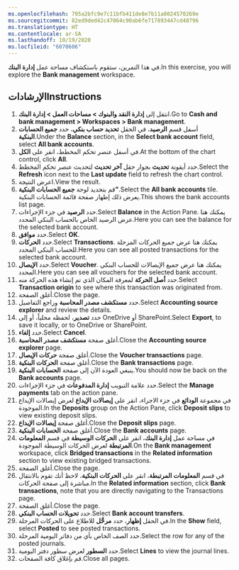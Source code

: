 ```yaml
---
ms.openlocfilehash: 795a2bfc9e7c11bfb411de8e7b11a8024570269e
ms.sourcegitcommit: 82ed9ded42c47064c90ab6fe717893447cd48796
ms.translationtype: HT
ms.contentlocale: ar-SA
ms.lasthandoff: 10/19/2020
ms.locfileid: "6070606"
---
```

<span data-ttu-id="3c287-101">في هذا التمرين، ستقوم باستكشاف مساحة عمل **إدارة البنك**.</span><span class="sxs-lookup"><span data-stu-id="3c287-101">In this exercise, you will explore the **Bank management** workspace.</span></span>

## <a name="instructions"></a><span data-ttu-id="3c287-102">الإرشادات</span><span class="sxs-lookup"><span data-stu-id="3c287-102">Instructions</span></span> 

1.  <span data-ttu-id="3c287-103">انتقل إلى **‏‫إدارة النقد والبنوك‬ > مساحات العمل > إدارة البنك**.</span><span class="sxs-lookup"><span data-stu-id="3c287-103">Go to **Cash and bank management > Workspaces > Bank management**.</span></span>
2.  <span data-ttu-id="3c287-104">أسفل قسم **الرصيد**، في الحقل **تحديد حساب بنكي**، حدد **جميع الحسابات البنكية**.</span><span class="sxs-lookup"><span data-stu-id="3c287-104">Under the **Balance** section, in the **Select bank account** field, select **All bank accounts**.</span></span>
3.  <span data-ttu-id="3c287-105">في أسفل عنصر تحكم المخطط، انقر على **الكل**.</span><span class="sxs-lookup"><span data-stu-id="3c287-105">At the bottom of the chart control, click **All**.</span></span>
4.  <span data-ttu-id="3c287-106">حدد أيقونة **تحديث** بجوار حقل **آخر تحديث** لتحديث عنصر تحكم المخطط.</span><span class="sxs-lookup"><span data-stu-id="3c287-106">Select the **Refresh** icon next to the **Last update** field to refresh the chart control.</span></span> 
5.  <span data-ttu-id="3c287-107">اعرض النتيجة.</span><span class="sxs-lookup"><span data-stu-id="3c287-107">View the result.</span></span>
5.  <span data-ttu-id="3c287-108">قم بتحديد لوحة **جميع الحسابات البنكية"**.</span><span class="sxs-lookup"><span data-stu-id="3c287-108">Select the **All bank accounts** tile.</span></span> <span data-ttu-id="3c287-109">يعرض ذلك إظهار صفحة قائمة الحسابات البنكية.</span><span class="sxs-lookup"><span data-stu-id="3c287-109">This shows the bank accounts list page.</span></span>
6.  <span data-ttu-id="3c287-110">حدد **الرصيد** في جزء الإجراءات.</span><span class="sxs-lookup"><span data-stu-id="3c287-110">Select **Balance** in the Action Pane.</span></span> <span data-ttu-id="3c287-111">يمكنك هنا عرض الرصيد الخاص بالحساب البنكي المحدد.</span><span class="sxs-lookup"><span data-stu-id="3c287-111">Here you can see the balance for the selected bank account.</span></span>
7.  <span data-ttu-id="3c287-112">حدد **موافق**.</span><span class="sxs-lookup"><span data-stu-id="3c287-112">Select **OK**.</span></span>
8.  <span data-ttu-id="3c287-113">حدد **الحركات**.</span><span class="sxs-lookup"><span data-stu-id="3c287-113">Select **Transactions**.</span></span> <span data-ttu-id="3c287-114">يمكنك هنا عرض جميع الحركات المرحلة للحساب البنكي المحدد.</span><span class="sxs-lookup"><span data-stu-id="3c287-114">Here you can see all posted transactions for the selected bank account.</span></span>
9.  <span data-ttu-id="3c287-115">حدد **الإيصال**.</span><span class="sxs-lookup"><span data-stu-id="3c287-115">Select **Voucher**.</span></span> <span data-ttu-id="3c287-116">يمكنك هنا عرض جميع الإيصالات للحساب البنكي المحدد.</span><span class="sxs-lookup"><span data-stu-id="3c287-116">Here you can see all vouchers for the selected bank account.</span></span>
10. <span data-ttu-id="3c287-117">حدد **أصل الحركة** لمعرفة المكان الذي تم إنشاء هذه الحركة منه.</span><span class="sxs-lookup"><span data-stu-id="3c287-117">Select **Transaction origin** to see where this transaction was originated from.</span></span>
11. <span data-ttu-id="3c287-118">أغلق الصفحة.</span><span class="sxs-lookup"><span data-stu-id="3c287-118">Close the page.</span></span>
12. <span data-ttu-id="3c287-119">حدد **مستكشف مصدر المحاسبة** وراجع التفاصيل.</span><span class="sxs-lookup"><span data-stu-id="3c287-119">Select **Accounting source explorer** and review the details.</span></span>
13. <span data-ttu-id="3c287-120">حدد **تصدير**، لحفظه محلياً، أو إلى OneDrive أو SharePoint.</span><span class="sxs-lookup"><span data-stu-id="3c287-120">Select **Export**, to save it locally, or to OneDrive or SharePoint.</span></span>
14. <span data-ttu-id="3c287-121">حدد **إلغاء**.</span><span class="sxs-lookup"><span data-stu-id="3c287-121">Select **Cancel**.</span></span>
15. <span data-ttu-id="3c287-122">أغلق صفحة **مستكشف مصدر المحاسبة**.</span><span class="sxs-lookup"><span data-stu-id="3c287-122">Close the **Accounting source explorer** page.</span></span>
16. <span data-ttu-id="3c287-123">أغلق صفحة **حركات الإيصال**.</span><span class="sxs-lookup"><span data-stu-id="3c287-123">Close the **Voucher transactions** page.</span></span>
17. <span data-ttu-id="3c287-124">أغلق صفحة **الحركات البنكية**.</span><span class="sxs-lookup"><span data-stu-id="3c287-124">Close the **Bank transactions** page.</span></span>
18. <span data-ttu-id="3c287-125">ينبغي العودة الآن إلى صفحة **الحسابات البنكية**.</span><span class="sxs-lookup"><span data-stu-id="3c287-125">You should now be back on the **Bank accounts** page.</span></span>
19. <span data-ttu-id="3c287-126">حدد علامة التبويب **إدارة المدفوعات** في جزء الإجراءات.</span><span class="sxs-lookup"><span data-stu-id="3c287-126">Select the **Manage payments** tab on the action pane.</span></span>
20. <span data-ttu-id="3c287-127">في مجموعة **الودائع** في جزء الاجراء، انقر على **إيصالات الإيداع** لعرض إيصالات الإيداع الموجودة.</span><span class="sxs-lookup"><span data-stu-id="3c287-127">In the **Deposits** group on the Action Pane, click **Deposit slips** to view existing deposit slips.</span></span>
19. <span data-ttu-id="3c287-128">أغلق صفحة **إيصالات الإيداع**.</span><span class="sxs-lookup"><span data-stu-id="3c287-128">Close the **Deposit slips** page.</span></span>
20. <span data-ttu-id="3c287-129">أغلق صفحة **الحسابات البنكية**.</span><span class="sxs-lookup"><span data-stu-id="3c287-129">Close the **Bank accounts** page.</span></span>
21. <span data-ttu-id="3c287-130">في مساحة عمل **إدارة البنك**، انقر على **الحركات الوسيطة** في قسم **المعلومات المرتبطة** لعرض الحركات الوسيطة الموجودة.</span><span class="sxs-lookup"><span data-stu-id="3c287-130">On the **Bank management** workspace, click **Bridged transactions** in the **Related information** section to view existing bridged transactions.</span></span>
22. <span data-ttu-id="3c287-131">أغلق الصفحة.</span><span class="sxs-lookup"><span data-stu-id="3c287-131">Close the page.</span></span>
23. <span data-ttu-id="3c287-132">في قسم **المعلومات المرتبطة**، انقر على **الحركات البنكية**، لاحظ أنك تقوم بالانتقال مباشرة إلى صفحة الحركات.</span><span class="sxs-lookup"><span data-stu-id="3c287-132">In the **Related information** section, click **Bank transactions**, note that you are directly navigating to the Transactions page.</span></span>
24. <span data-ttu-id="3c287-133">أغلق الصفحة.</span><span class="sxs-lookup"><span data-stu-id="3c287-133">Close the page.</span></span>
25. <span data-ttu-id="3c287-134">حدد **تحويلات الحساب البنكي**.</span><span class="sxs-lookup"><span data-stu-id="3c287-134">Select **Bank account transfers**.</span></span>
26. <span data-ttu-id="3c287-135">في الحقل **إظهار**، حدد **مرحَّل** للاطلاع على الحركات المرحلة.</span><span class="sxs-lookup"><span data-stu-id="3c287-135">In the **Show** field, select **Posted** to see posted transactions.</span></span>
27. <span data-ttu-id="3c287-136">حدد الصف الخاص بأي من دفاتر اليومية المرحلة.</span><span class="sxs-lookup"><span data-stu-id="3c287-136">Select the row for any of the posted journals.</span></span> 
28. <span data-ttu-id="3c287-137">حدد **السطور** لعرض سطور دفتر اليومية.</span><span class="sxs-lookup"><span data-stu-id="3c287-137">Select **Lines** to view the journal lines.</span></span>
29. <span data-ttu-id="3c287-138">قم بإغلاق كافة الصفحات.</span><span class="sxs-lookup"><span data-stu-id="3c287-138">Close all pages.</span></span>



